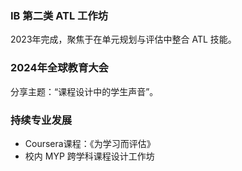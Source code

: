### IB 第二类 ATL 工作坊  
2023年完成，聚焦于在单元规划与评估中整合 ATL 技能。

### 2024年全球教育大会  
分享主题：“课程设计中的学生声音”。

### 持续专业发展  
- Coursera课程：《为学习而评估》  
- 校内 MYP 跨学科课程设计工作坊
